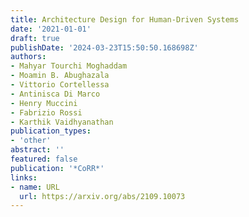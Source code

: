 ```yaml
---
title: Architecture Design for Human-Driven Systems
date: '2021-01-01'
draft: true
publishDate: '2024-03-23T15:50:50.168698Z'
authors:
- Mahyar Tourchi Moghaddam
- Moamin B. Abughazala
- Vittorio Cortellessa
- Antinisca Di Marco
- Henry Muccini
- Fabrizio Rossi
- Karthik Vaidhyanathan
publication_types:
- 'other'
abstract: ''
featured: false
publication: '*CoRR*'
links:
- name: URL
  url: https://arxiv.org/abs/2109.10073
---
```


